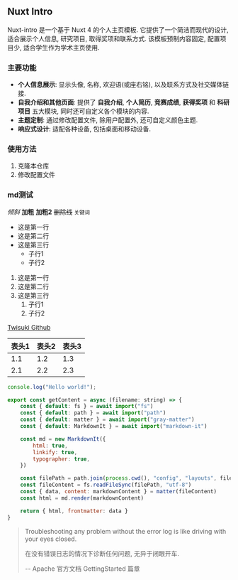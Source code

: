## Nuxt Intro

Nuxt-intro 是一个基于 Nuxt 4 的个人主页模板. 它提供了一个简洁而现代的设计, 适合展示个人信息, 研究项目, 取得奖项和联系方式. 该模板预制内容固定, 配置项目少, 适合学生作为学术主页使用.

### 主要功能

- **个人信息展示**: 显示头像, 名称, 欢迎语(或座右铭), 以及联系方式及社交媒体链接.
- **自我介绍和其他页面**: 提供了 **自我介绍**, **个人简历**, **竞赛成绩**, **获得奖项** 和 **科研项目** 五大模块, 同时还可自定义各个模块的内容.
- **主题定制**: 通过修改配置文件, 除用户配置外, 还可自定义颜色主题.
- **响应式设计**: 适配各种设备, 包括桌面和移动设备.

### 使用方法

1. 克隆本仓库
2. 修改配置文件

### md测试

_倾斜_ __加粗__ **加粗2** ~~删除线~~ `关键词`

- 这是第一行
- 这是第二行
- 这是第三行
    - 子行1
    - 子行2

1. 这是第一行
2. 这是第二行
3. 这是第三行
    1. 子行1
    2. 子行2

[Twisuki Github](https://github.com/Twisuki)

<!-- ![图片测试, 白丝苏阳(意义明确的遮挡物)](https://github.com/Cute-Dress/Dress/blob/master/T/Twisuki/4.2-补充-白丝看书-241130.jpg?raw=true) -->

|表头1|表头2|表头3|
|--|--|--|
|1.1|1.2|1.3|
|2.1|2.2|2.3|

```JavaScript
console.log("Hello world!");

export const getContent = async (filename: string) => {
	const { default: fs } = await import("fs")
	const { default: path } = await import("path")
	const { default: matter } = await import("gray-matter")
	const { default: MarkdownIt } = await import("markdown-it")

	const md = new MarkdownIt({
		html: true,
		linkify: true,
		typographer: true,
	})

	const filePath = path.join(process.cwd(), "config", "layouts", filename)
	const fileContent = fs.readFileSync(filePath, "utf-8")
	const { data, content: markdownContent } = matter(fileContent)
	const html = md.render(markdownContent)

	return { html, frontmatter: data }
}

```

> Troubleshooting any problem without the error log is like driving with your eyes closed.
> 
> 在没有错误日志的情况下诊断任何问题, 无异于闭眼开车.
> 
> -- Apache 官方文档 GettingStarted 篇章
